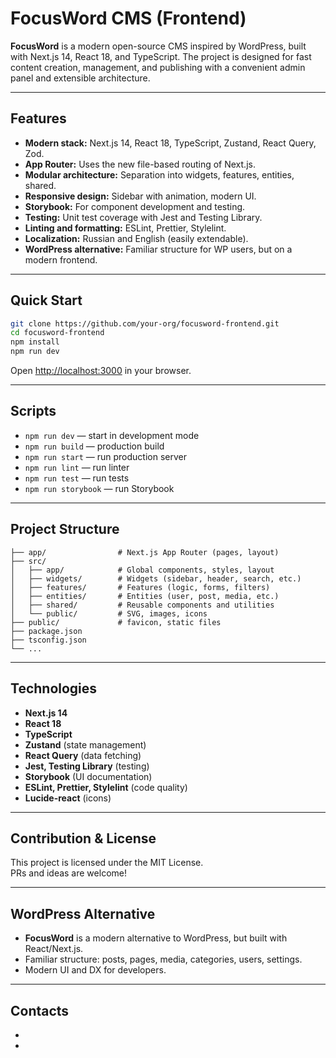 # FocusWord CMS (Frontend)

**FocusWord** is a modern open-source CMS inspired by WordPress, built with Next.js 14, React 18, and TypeScript. The project is designed for fast content creation, management, and publishing with a convenient admin panel and extensible architecture.

---

## Features

- **Modern stack:** Next.js 14, React 18, TypeScript, Zustand, React Query, Zod.
- **App Router:** Uses the new file-based routing of Next.js.
- **Modular architecture:** Separation into widgets, features, entities, shared.
- **Responsive design:** Sidebar with animation, modern UI.
- **Storybook:** For component development and testing.
- **Testing:** Unit test coverage with Jest and Testing Library.
- **Linting and formatting:** ESLint, Prettier, Stylelint.
- **Localization:** Russian and English (easily extendable).
- **WordPress alternative:** Familiar structure for WP users, but on a modern frontend.

---

## Quick Start

```bash
git clone https://github.com/your-org/focusword-frontend.git
cd focusword-frontend
npm install
npm run dev
```

Open [http://localhost:3000](http://localhost:3000) in your browser.

---

## Scripts

- `npm run dev` — start in development mode
- `npm run build` — production build
- `npm run start` — run production server
- `npm run lint` — run linter
- `npm run test` — run tests
- `npm run storybook` — run Storybook

---

## Project Structure

```
├── app/                # Next.js App Router (pages, layout)
├── src/
│   ├── app/            # Global components, styles, layout
│   ├── widgets/        # Widgets (sidebar, header, search, etc.)
│   ├── features/       # Features (logic, forms, filters)
│   ├── entities/       # Entities (user, post, media, etc.)
│   ├── shared/         # Reusable components and utilities
│   └── public/         # SVG, images, icons
├── public/             # favicon, static files
├── package.json
├── tsconfig.json
└── ...
```

---

## Technologies

- **Next.js 14**
- **React 18**
- **TypeScript**
- **Zustand** (state management)
- **React Query** (data fetching)
- **Jest, Testing Library** (testing)
- **Storybook** (UI documentation)
- **ESLint, Prettier, Stylelint** (code quality)
- **Lucide-react** (icons)

---

## Contribution & License

This project is licensed under the MIT License.  
PRs and ideas are welcome!

---

## WordPress Alternative

- **FocusWord** is a modern alternative to WordPress, but built with React/Next.js.
- Familiar structure: posts, pages, media, categories, users, settings.
- Modern UI and DX for developers.

---

## Contacts

- 
- 